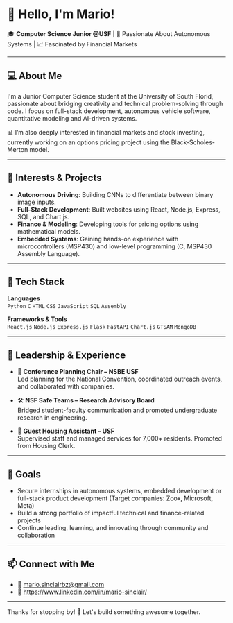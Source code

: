# 👋 Hello, I'm Mario!

🎓 **Computer Science Junior @USF** | 🧠 Passionate About Autonomous Systems | 📈 Fascinated by Financial Markets

---

## 💻 About Me

I'm a Junior Computer Science student at the University of South Florid, passionate about bridging creativity and technical problem-solving through code. I focus on full-stack development, autonomous vehicle software, quantitative modeling and AI-driven systems.

📊 I’m also deeply interested in financial markets and stock investing, currently working on an options pricing project using the Black-Scholes-Merton model.


---

## 🧠 Interests & Projects

- **Autonomous Driving**: Building CNNs to differentiate between binary image inputs.
- **Full-Stack Development**: Built websites using React, Node.js, Express, SQL, and Chart.js.
- **Finance & Modeling**: Developing tools for pricing options using mathematical models.
- **Embedded Systems**: Gaining hands-on experience with microcontrollers (MSP430) and low-level programming (C, MSP430 Assembly Language).

---

## 🔨 Tech Stack

**Languages**  
`Python` `C` `HTML` `CSS` `JavaScript` `SQL` `Assembly`

**Frameworks & Tools**  
`React.js` `Node.js` `Express.js` `Flask` `FastAPI` `Chart.js` `GTSAM` `MongoDB`

---

## 👔 Leadership & Experience

- 🎤 **Conference Planning Chair – NSBE USF**  
  Led planning for the National Convention, coordinated outreach events, and collaborated with companies.

- 🛠 **NSF Safe Teams – Research Advisory Board**  
  Bridged student-faculty communication and promoted undergraduate research in engineering.

- 🏨 **Guest Housing Assistant – USF**  
  Supervised staff and managed services for 7,000+ residents. Promoted from Housing Clerk.

---

## 🎯 Goals

- Secure internships in autonomous systems, embedded development or full-stack product development (Target companies: Zoox, Microsoft, Meta)
- Build a strong portfolio of impactful technical and finance-related projects
- Continue leading, learning, and innovating through community and collaboration

---

## 📫 Connect with Me

- 📧 mario.sinclairbz@gmail.com
- 🔗 https://www.linkedin.com/in/mario-sinclair/

---

Thanks for stopping by! 🚀 Let's build something awesome together.
